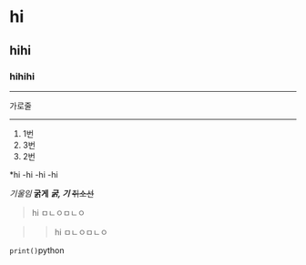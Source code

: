 # hi
## hihi
### hihihi
___
가로줄
***

1. 1번
3. 3번
2. 2번

*hi
  -hi
  -hi
  -hi

*기울임*
**굵게**
***굵, 기***
~~취소선~~

> hi
> ㅁㄴㅇㅁㄴㅇ

> >hi
> >ㅁㄴㅇㅁㄴㅇ

```print()```python

